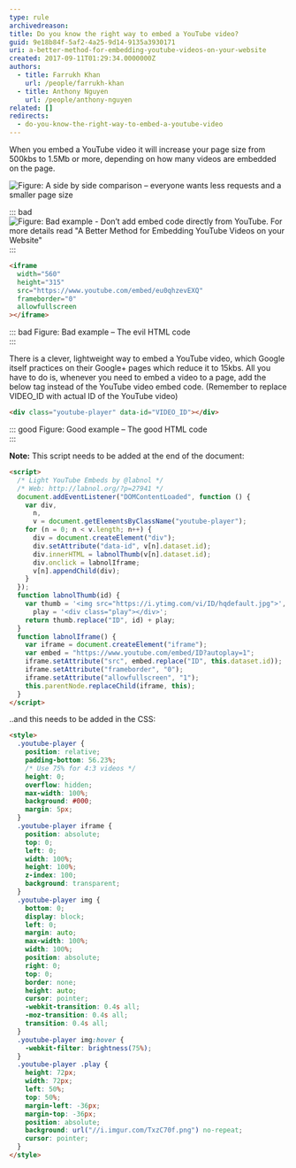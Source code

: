```yaml
---
type: rule
archivedreason:
title: Do you know the right way to embed a YouTube video?
guid: 9e18b84f-5af2-4a25-9d14-9135a3930171
uri: a-better-method-for-embedding-youtube-videos-on-your-website
created: 2017-09-11T01:29:34.0000000Z
authors:
  - title: Farrukh Khan
    url: /people/farrukh-khan
  - title: Anthony Nguyen
    url: /people/anthony-nguyen
related: []
redirects:
  - do-you-know-the-right-way-to-embed-a-youtube-video
---
```


When you embed a YouTube video it will increase your page size from 500kbs to 1.5Mb or more, depending on how many videos are embedded on the page.

<!--endintro-->

![Figure: A side by side comparison – everyone wants less requests and a smaller page size](video-embed-load-time.png)

::: bad  
![Figure: Bad example - Don’t add embed code directly from YouTube. For more details read "A Better Method for Embedding YouTube Videos on your Website"](video-embed-bad.png)  
:::

```html
<iframe
  width="560"
  height="315"
  src="https://www.youtube.com/embed/eu0qhzevEXQ"
  frameborder="0"
  allowfullscreen
></iframe>
```

::: bad
Figure: Bad example – The evil HTML code  
:::

There is a clever, lightweight way to embed a YouTube video, which Google itself practices on their Google+ pages which reduce it to 15kbs.
All you have to do is, whenever you need to embed a video to a page, add the below tag instead of the YouTube video embed code. (Remember to replace VIDEO_ID with actual ID of the YouTube video)

```html
<div class="youtube-player" data-id="VIDEO_ID"></div>
```

::: good
Figure: Good example – The good HTML code  
:::

**Note:** This script needs to be added at the end of the document:

```html
<script>
  /* Light YouTube Embeds by @labnol */
  /* Web: http://labnol.org/?p=27941 */
  document.addEventListener("DOMContentLoaded", function () {
    var div,
      n,
      v = document.getElementsByClassName("youtube-player");
    for (n = 0; n < v.length; n++) {
      div = document.createElement("div");
      div.setAttribute("data-id", v[n].dataset.id);
      div.innerHTML = labnolThumb(v[n].dataset.id);
      div.onclick = labnolIframe;
      v[n].appendChild(div);
    }
  });
  function labnolThumb(id) {
    var thumb = '<img src="https://i.ytimg.com/vi/ID/hqdefault.jpg">',
      play = '<div class="play"></div>';
    return thumb.replace("ID", id) + play;
  }
  function labnolIframe() {
    var iframe = document.createElement("iframe");
    var embed = "https://www.youtube.com/embed/ID?autoplay=1";
    iframe.setAttribute("src", embed.replace("ID", this.dataset.id));
    iframe.setAttribute("frameborder", "0");
    iframe.setAttribute("allowfullscreen", "1");
    this.parentNode.replaceChild(iframe, this);
  }
</script>
```

..and this needs to be added in the CSS:

```html
<style>
  .youtube-player {
    position: relative;
    padding-bottom: 56.23%;
    /* Use 75% for 4:3 videos */
    height: 0;
    overflow: hidden;
    max-width: 100%;
    background: #000;
    margin: 5px;
  }
  .youtube-player iframe {
    position: absolute;
    top: 0;
    left: 0;
    width: 100%;
    height: 100%;
    z-index: 100;
    background: transparent;
  }
  .youtube-player img {
    bottom: 0;
    display: block;
    left: 0;
    margin: auto;
    max-width: 100%;
    width: 100%;
    position: absolute;
    right: 0;
    top: 0;
    border: none;
    height: auto;
    cursor: pointer;
    -webkit-transition: 0.4s all;
    -moz-transition: 0.4s all;
    transition: 0.4s all;
  }
  .youtube-player img:hover {
    -webkit-filter: brightness(75%);
  }
  .youtube-player .play {
    height: 72px;
    width: 72px;
    left: 50%;
    top: 50%;
    margin-left: -36px;
    margin-top: -36px;
    position: absolute;
    background: url("//i.imgur.com/TxzC70f.png") no-repeat;
    cursor: pointer;
  }
</style>
```
